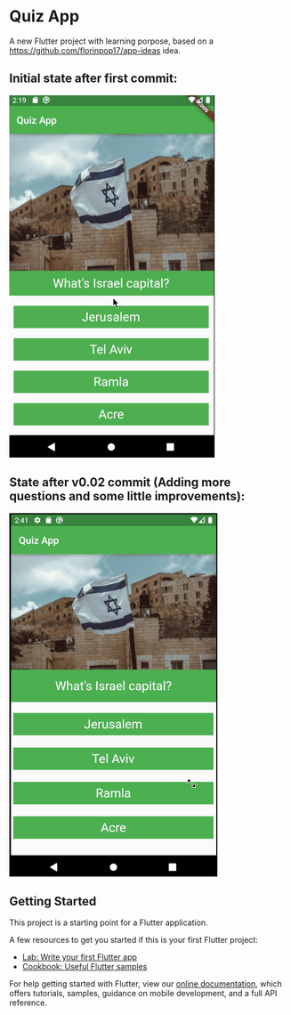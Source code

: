 # Quiz App

A new Flutter project with learning porpose, based on a https://github.com/florinpop17/app-ideas idea.

## Initial state after first commit:

![Alt Text](./media/appGif_v0.01.gif)

## State after v0.02 commit (Adding more questions and some  little improvements):

![Alt Text](./media/appGif_v0.02.gif)
## Getting Started

This project is a starting point for a Flutter application.

A few resources to get you started if this is your first Flutter project:

- [Lab: Write your first Flutter app](https://flutter.dev/docs/get-started/codelab)
- [Cookbook: Useful Flutter samples](https://flutter.dev/docs/cookbook)

For help getting started with Flutter, view our
[online documentation](https://flutter.dev/docs), which offers tutorials,
samples, guidance on mobile development, and a full API reference.
